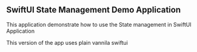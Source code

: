 ## SwiftUI State Management Demo Application 

This application demonstrate how to use the State management in SwiftUI Application

This version of the app uses plain vannila swiftui 
